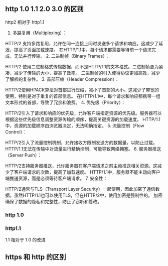 ## http 1.0 1.1 2.0 3.0 的区别
http2 相对于 http1.1
1. 多路复用（Multiplexing）：

HTTP/2 支持多路复用，允许在同一连接上同时发送多个请求和响应。这减少了延迟，提高了页面加载速度。
在HTTP/1.1中，每个请求都需要等待前一个请求完成，无法并行传输。
2. 二进制帧（Binary Frames）：

HTTP/2 使用二进制格式传输数据，而不是HTTP/1.1的文本格式。二进制帧更为紧凑，减少了传输的大小，提高了效率。
二进制帧的引入使得协议更加高效，减少了解析的复杂性。
3. 首部压缩（Header Compression）：

HTTP/2使用HPACK算法对首部进行压缩，减小了首部的大小。这减少了带宽的使用，特别是对于重复的首部信息。
在HTTP/1.1中，每个请求和响应都携带一组文本形式的首部，导致了冗余和浪费。
4. 优先级（Priority）：

HTTP/2引入了请求和响应的优先级，允许客户端指定资源的优先级。服务器可以根据这些优先级信息调整资源传输的顺序，提高关键资源的加载速度。
HTTP/1.1中，资源的加载顺序由浏览器决定，无法明确指定。
5. 流量控制（Flow Control）：

HTTP/2引入了流量控制机制，允许接收方限制发送方的数据量，以防止过载。
HTTP/1.1无法在传输中对流量进行精确控制，可能导致网络拥塞。
6. 服务器推送（Server Push）：

HTTP/2支持服务器推送，允许服务器在客户端请求之前主动推送相关资源。这减少了客户端请求的次数，提高了加载速度。
HTTP/1.1中，服务器不能主动向客户端推送资源，而是必须等待客户端请求。
7. 安全性：

HTTP/2通常与TLS（Transport Layer Security）一起使用，因此加密了通信数据。虽然HTTP/1.1也可以使用TLS，但在HTTP/2中，使用加密是强制性的。
加密确保了数据的隐私和完整性，防止了窃听和篡改。
### http 1.0
### http1.1
1.1 相对于 1.0 的改进
## https 和 http 的区别
